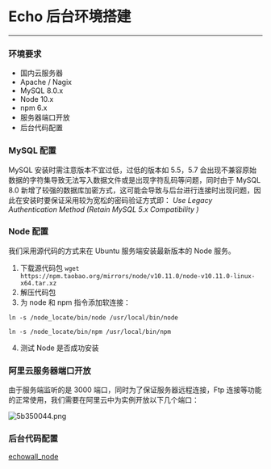 # Echo 后台环境搭建

- - - -

### 环境要求

* 国内云服务器
* Apache / Nagix
* MySQL 8.0.x
* Node 10.x
* npm 6.x
* 服务器端口开放
* 后台代码配置

### MySQL 配置

MySQL 安装时需注意版本不宜过低，过低的版本如 5.5，5.7 会出现不兼容原始数据的字符集导致无法写入数据文件或是出现字符乱码等问题，同时由于 MySQL 8.0 新增了较强的数据库加密方式，这可能会导致与后台进行连接时出现问题，因此在安装时要保证采用较为宽松的密码验证方式即： *Use Legacy  Authentication Method (Retain MySQL 5.x Compatibility )*

### Node 配置

我们采用源代码的方式来在 Ubuntu 服务端安装最新版本的 Node 服务。
1. 下载源代码包 ` wget https://npm.taobao.org/mirrors/node/v10.11.0/node-v10.11.0-linux-x64.tar.xz `
2. 解压代码包
3. 为 node 和 npm 指令添加软连接：

`ln -s /node_locate/bin/node /usr/local/bin/node `

`ln -s /node_locate/bin/npm /usr/local/bin/npm `

4. 测试 Node 是否成功安装

### 阿里云服务器端口开放

由于服务端监听的是 3000 端口，同时为了保证服务器远程连接，Ftp 连接等功能的正常使用，我们需要在阿里云中为实例开放以下几个端口：

![5b350044.png](http://wx2.sinaimg.cn/mw690/0060lm7Tly1fw2edc40x2j30wq0ewgo1.jpg
)

### 后台代码配置

[echowall_node](https://github.com/REDMedis/EchoWall-DMU/blob/master/echowall/echowall_node.md)

